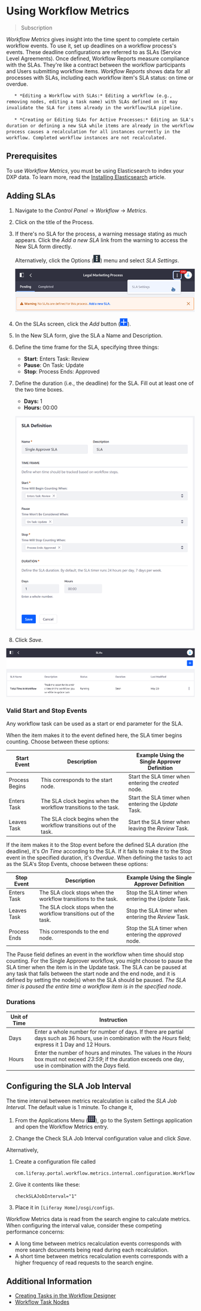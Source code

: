 # Using Workflow Metrics

> Subscription

_Workflow Metrics_ gives insight into the time spent to complete certain workflow events. To use it, set up deadlines on a workflow process's events. These deadline configurations are referred to as SLAs (Service Level Agreements). Once defined, Workflow Reports measure compliance with the SLAs. They're like a contract between the workflow participants and Users submitting workflow items. _Workflow Reports_ shows data for all processes with SLAs, including each workflow item's SLA status: on time or overdue.

```important::
   * *Editing a Workflow with SLAs:* Editing a workflow (e.g., removing nodes, editing a task name) with SLAs defined on it may invalidate the SLA for items already in the workflow/SLA pipeline.

   * *Creating or Editing SLAs for Active Processes:* Editing an SLA's duration or defining a new SLA while items are already in the workflow process causes a recalculation for all instances currently in the workflow. Completed workflow instances are not recalculated.
```

## Prerequisites

To use _Workflow Metrics_, you must be using Elasticsearch to index your DXP data. To learn more, read the [Installing Elasticsearch](../../using-search/installing-and-upgrading-a-search-engine/installing-elasticsearch.md) article.

## Adding SLAs

1. Navigate to the _Control Panel_ &rarr; _Workflow_ &rarr; _Metrics_.
1. Click on the title of the Process.
1. If there's no SLA for the process, a warning message stating as much appears. Click the _Add a new SLA_ link from the warning to access the New SLA form directly.

    Alternatively, click the Options (![Options](../../../images/icon-options.png)) menu and select _SLA Settings_.

    ![Add SLAs to a workflow definition from the Metrics application.](./using-workflow-metrics/images/01.png)

1. On the SLAs screen, click the _Add_ button (![Add](../../../images/icon-add.png)).
1. In the New SLA form, give the SLA a Name and Description.
1. Define the time frame for the SLA, specifying three things:

    - **Start**: Enters Task: Review
    - **Pause**: On Task: Update
    - **Stop**: Process Ends: Approved

1. Define the duration (i.e., the deadline) for the SLA. Fill out at least one of the two time boxes.

    - **Days:** 1
    - **Hours:** 00:00

    ![SLA example](./using-workflow-metrics/images/03.png)

1. Click _Save_.

![Manage SLAs from the SLAs screen.](./using-workflow-metrics/images/02.png)

### Valid Start and Stop Events

Any workflow task can be used as a start or end parameter for the SLA.

When the item makes it to the event defined here, the SLA timer begins counting. Choose between these options:

| Start Event    | Description                                                         | Example Using the Single Approver Definition          |
| -------------- | ------------------------------------------------------------------- | ----------------------------------------------------- |
| Process Begins | This corresponds to the start node.                                 | Start the SLA timer when entering the _created_ node. |
| Enters Task    | The SLA clock begins when the workflow transitions to the task.     | Start the SLA timer when entering the _Update_ Task.  |
| Leaves Task    | The SLA clock begins when the workflow transitions out of the task. | Start the SLA timer when leaving the _Review_ Task.   |

If the item makes it to the Stop event before the defined SLA duration (the deadline), it's _On Time_ according to the SLA. If it fails to make it to the Stop event in the specified duration, it's _Overdue_. When defining the tasks to act as the SLA's Stop Events, choose between these options:

| Stop Event   | Description                                                        | Example Using the Single Approver Definition          |
| ------------ | ------------------------------------------------------------------ | ----------------------------------------------------- |
| Enters Task  | The SLA clock stops when the workflow transitions to the task.     | Stop the SLA timer when entering the _Update_ Task.   |
| Leaves Task  | The SLA clock stops when the workflow transitions out of the task. | Stop the SLA timer when entering the _Review_ Task.   |
| Process Ends | This corresponds to the end node.                                  | Stop the SLA timer when entering the _approved_ node. |

The Pause field defines an event in the workflow when time should stop counting. For the Single Approver workflow, you might choose to pause the SLA timer when the item is in the Update task. The SLA can be paused at any task that falls between the start node and the end node, and it is defined by setting the node(s) when the SLA should be paused. _The SLA timer is paused the entire time a workflow item is in the specified node_.

### Durations

| Unit of Time | Instruction                                                                                                                                                              |
| ------------ | ------------------------------------------------------------------------------------------------------------------------------------------------------------------------ |
| Days         | Enter a whole number for number of days. If there are partial days such as 36 hours, use in combination with the _Hours_ field; express it 1 Day and 12 Hours.           |
| Hours        | Enter the number of hours and minutes. The values in the _Hours_ box must not exceed _23:59_; if the duration exceeds one day, use in combination with the _Days_ field. |

## Configuring the SLA Job Interval

The time interval between metrics recalculation is called the _SLA Job Interval_. The default value is 1 minute. To change it,

1. From the Applications Menu (![Applications Menu](../../../images/icon-applications-menu.png)), go to the System Settings application and open the Workflow Metrics entry.

2. Change the Check SLA Job Interval configuration value and click _Save_.

Alternatively,

1. Create a configuration file called

    ```
    com.liferay.portal.workflow.metrics.internal.configuration.WorkflowMetricsConfiguration.config
    ```

2. Give it contents like these:

    ```properties
    checkSLAJobInterval="1"
    ```

3. Place it in `[Liferay Home]/osgi/configs`.

Workflow Metrics data is read from the search engine to calculate metrics. When configuring the interval value, consider these competing performance concerns:

-   A long time between metrics recalculation events corresponds with more search documents being read during each recalculation.
-   A short time between metrics recalculation events corresponds with a higher frequency of read requests to the search engine.

## Additional Information

-   [Creating Tasks in the Workflow Designer](https://help.liferay.com/hc/articles/360028821932-Creating-Tasks-in-the-Workflow-Designer)
-   [Workflow Task Nodes](https://help.liferay.com/hc/articles/360028834732-Workflow-Task-Nodes)
